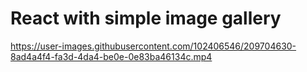 # React with simple image gallery
https://user-images.githubusercontent.com/102406546/209704630-8ad4a4f4-fa3d-4da4-be0e-0e83ba46134c.mp4




